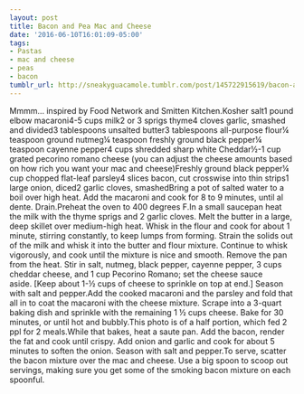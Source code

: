 ```yaml
---
layout: post
title: Bacon and Pea Mac and Cheese
date: '2016-06-10T16:01:09-05:00'
tags:
- Pastas
- mac and cheese
- peas
- bacon
tumblr_url: http://sneakyguacamole.tumblr.com/post/145722915619/bacon-and-pea-mac-and-cheese
---
```

Mmmm… inspired by Food Network and Smitten Kitchen.Kosher salt1 pound elbow macaroni4-5 cups milk2 or 3 sprigs thyme4 cloves garlic, smashed and divided3 tablespoons unsalted butter3 tablespoons all-purpose flour¼ teaspoon ground nutmeg¼ teaspoon freshly ground black pepper¼ teaspoon cayenne pepper4 cups shredded sharp white Cheddar½-1 cup grated pecorino romano cheese (you can adjust the cheese amounts based on how rich you want your mac and cheese)Freshly ground black pepper¼ cup chopped flat-leaf parsley4 slices bacon, cut crosswise into thin strips1 large onion, diced2 garlic cloves, smashedBring a pot of salted water to a boil over high heat. Add the macaroni and cook for 8 to 9 minutes, until al dente. Drain.Preheat the oven to 400 degrees F.In a small saucepan heat the milk with the thyme sprigs and 2 garlic cloves. Melt the butter in a large, deep skillet over medium-high heat. Whisk in the flour and cook for about 1 minute, stirring constantly, to keep lumps from forming. Strain the solids out of the milk and whisk it into the butter and flour mixture. Continue to whisk vigorously, and cook until the mixture is nice and smooth. Remove the pan from the heat. Stir in salt, nutmeg, black pepper, cayenne pepper, 3 cups cheddar cheese, and 1 cup Pecorino Romano; set the cheese sauce aside. [Keep about 1-½ cups of cheese to sprinkle on top at end.] Season with salt and pepper.Add the cooked macaroni and the parsley and fold that all in to coat the macaroni with the cheese mixture. Scrape into a 3-quart baking dish and sprinkle with the remaining 1 ½ cups cheese. Bake for 30 minutes, or until hot and bubbly.This photo is of a half portion, which fed 2 ppl for 2 meals.While that bakes, heat a saute pan. Add the bacon, render the fat and cook until crispy. Add onion and garlic and cook for about 5 minutes to soften the onion. Season with salt and pepper.To serve, scatter the bacon mixture over the mac and cheese. Use a big spoon to scoop out servings, making sure you get some of the smoking bacon mixture on each spoonful.
